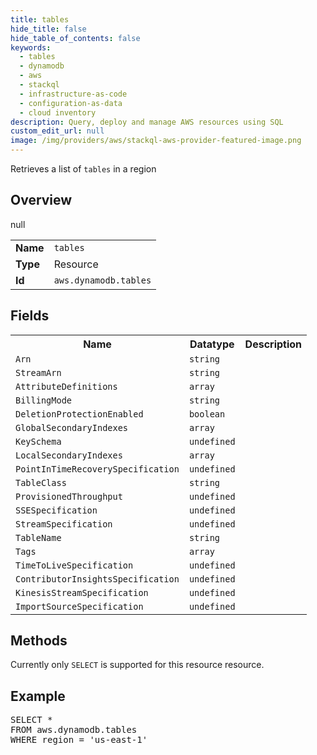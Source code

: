 ```yaml
---
title: tables
hide_title: false
hide_table_of_contents: false
keywords:
  - tables
  - dynamodb
  - aws
  - stackql
  - infrastructure-as-code
  - configuration-as-data
  - cloud inventory
description: Query, deploy and manage AWS resources using SQL
custom_edit_url: null
image: /img/providers/aws/stackql-aws-provider-featured-image.png
---
```

Retrieves a list of <code>tables</code> in a region

## Overview
<table><tbody>
<tr><td><b>Name</b></td><td><code>tables</code></td></tr>
<tr><td><b>Type</b></td><td>Resource</td></tr>
null
<tr><td><b>Id</b></td><td><code>aws.dynamodb.tables</code></td></tr>
</tbody></table>

## Fields
<table><tbody>
<tr><th>Name</th><th>Datatype</th><th>Description</th></tr>
<tr><td><code>Arn</code></td><td><code>string</code></td><td></td></tr>
<tr><td><code>StreamArn</code></td><td><code>string</code></td><td></td></tr>
<tr><td><code>AttributeDefinitions</code></td><td><code>array</code></td><td></td></tr>
<tr><td><code>BillingMode</code></td><td><code>string</code></td><td></td></tr>
<tr><td><code>DeletionProtectionEnabled</code></td><td><code>boolean</code></td><td></td></tr>
<tr><td><code>GlobalSecondaryIndexes</code></td><td><code>array</code></td><td></td></tr>
<tr><td><code>KeySchema</code></td><td><code>undefined</code></td><td></td></tr>
<tr><td><code>LocalSecondaryIndexes</code></td><td><code>array</code></td><td></td></tr>
<tr><td><code>PointInTimeRecoverySpecification</code></td><td><code>undefined</code></td><td></td></tr>
<tr><td><code>TableClass</code></td><td><code>string</code></td><td></td></tr>
<tr><td><code>ProvisionedThroughput</code></td><td><code>undefined</code></td><td></td></tr>
<tr><td><code>SSESpecification</code></td><td><code>undefined</code></td><td></td></tr>
<tr><td><code>StreamSpecification</code></td><td><code>undefined</code></td><td></td></tr>
<tr><td><code>TableName</code></td><td><code>string</code></td><td></td></tr>
<tr><td><code>Tags</code></td><td><code>array</code></td><td></td></tr>
<tr><td><code>TimeToLiveSpecification</code></td><td><code>undefined</code></td><td></td></tr>
<tr><td><code>ContributorInsightsSpecification</code></td><td><code>undefined</code></td><td></td></tr>
<tr><td><code>KinesisStreamSpecification</code></td><td><code>undefined</code></td><td></td></tr>
<tr><td><code>ImportSourceSpecification</code></td><td><code>undefined</code></td><td></td></tr>

</tbody></table>

## Methods
Currently only <code>SELECT</code> is supported for this resource resource.

## Example
<pre>
SELECT * 
FROM aws.dynamodb.tables
WHERE region = 'us-east-1'
</pre>

